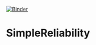[![Binder](https://mybinder.org/badge_logo.svg)](https://mybinder.org/v2/gh/Jorgemendozaesp/SimpleReliability/master)
# SimpleReliability
